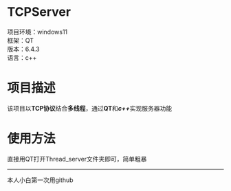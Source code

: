 # TCPServer
项目环境：windows11\
框架：QT\
版本：6.4.3\
语言：c++

# 项目描述
该项目以**TCP协议**结合**多线程**，通过**QT**和<strong><em>c++</em></strong>实现服务器功能

# 使用方法
直接用QT打开Thread_server文件夹即可，简单粗暴

---

本人小白第一次用github
